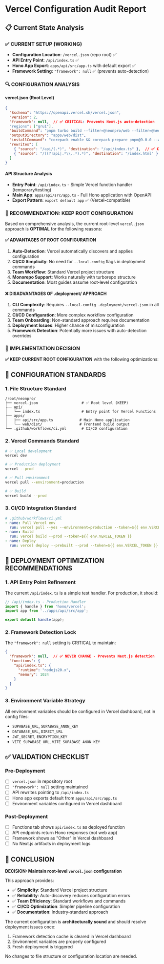 # Vercel Configuration Audit Report

## 📋 Current State Analysis

### ✅ **CURRENT SETUP (WORKING)**
- **Configuration Location**: `/vercel.json` (repo root) ✅
- **API Entry Point**: `/api/index.ts` ✅ 
- **Hono App Export**: `apps/api/src/app.ts` with default export ✅
- **Framework Setting**: `"framework": null` ✅ (prevents auto-detection)

### 🔍 **CONFIGURATION ANALYSIS**

#### **vercel.json (Root Level)**
```json
{
  "$schema": "https://openapi.vercel.sh/vercel.json",
  "version": 2,
  "framework": null,  // ✅ CRITICAL: Prevents Next.js auto-detection
  "regions": ["gru1"],
  "buildCommand": "pnpm turbo build --filter=@neonpro/web --filter=@neonpro/api",
  "outputDirectory": "apps/web/dist",
  "installCommand": "corepack enable && corepack prepare pnpm@9.0.0 --activate && pnpm install --no-frozen-lockfile",
  "rewrites": [
    { "source": "/api/(.*)", "destination": "/api/index.ts" },  // ✅ Correct routing
    { "source": "/((?!api|.*\\..*).*)", "destination": "/index.html" }
  ]
}
```

#### **API Structure Analysis**
- **Entry Point**: `/api/index.ts` - Simple Vercel function handler (temporary/testing)
- **Main App**: `apps/api/src/app.ts` - Full Hono application with OpenAPI
- **Export Pattern**: `export default app` ✅ (Vercel-compatible)

### 🎯 **RECOMMENDATION: KEEP ROOT CONFIGURATION**

Based on comprehensive analysis, the current root-level `vercel.json` approach is **OPTIMAL** for the following reasons:

#### ✅ **ADVANTAGES OF ROOT CONFIGURATION**
1. **Auto-Detection**: Vercel automatically discovers and applies configuration
2. **CI/CD Simplicity**: No need for `--local-config` flags in deployment commands
3. **Team Workflow**: Standard Vercel project structure
4. **Monorepo Support**: Works naturally with turborepo structure
5. **Documentation**: Most guides assume root-level configuration

#### ❌ **DISADVANTAGES OF .deployment/ APPROACH**
1. **CLI Complexity**: Requires `--local-config .deployment/vercel.json` in all commands
2. **CI/CD Configuration**: More complex workflow configuration
3. **Team Onboarding**: Non-standard approach requires documentation
4. **Deployment Issues**: Higher chance of misconfiguration
5. **Framework Detection**: Potentially more issues with auto-detection overrides

### 🔧 **IMPLEMENTATION DECISION**

**✅ KEEP CURRENT ROOT CONFIGURATION** with the following optimizations:

## 📝 **CONFIGURATION STANDARDS**

### **1. File Structure Standard**
```
/root/neonpro/
├── vercel.json                    # ✅ Root level (KEEP)
├── api/
│   └── index.ts                   # Entry point for Vercel Functions
├── apps/
│   ├── api/src/app.ts            # Main Hono application
│   └── web/dist/                 # Frontend build output
└── .github/workflows/ci.yml       # CI/CD configuration
```

### **2. Vercel Commands Standard**
```bash
# ✅ Local development
vercel dev

# ✅ Production deployment  
vercel --prod

# ✅ Pull environment
vercel pull --environment=production

# ✅ Build
vercel build --prod
```

### **3. CI/CD Integration Standard**
```yaml
# .github/workflows/ci.yml
- name: Pull Vercel env
  run: vercel pull --yes --environment=production --token=${{ env.VERCEL_TOKEN }}
- name: Build  
  run: vercel build --prod --token=${{ env.VERCEL_TOKEN }}
- name: Deploy
  run: vercel deploy --prebuilt --prod --token=${{ env.VERCEL_TOKEN }}
```

## 🚀 **DEPLOYMENT OPTIMIZATION RECOMMENDATIONS**

### **1. API Entry Point Refinement**
The current `/api/index.ts` is a simple test handler. For production, it should:

```typescript
// /api/index.ts - Production Handler
import { handle } from 'hono/vercel';
import app from '../apps/api/src/app';

export default handle(app);
```

### **2. Framework Detection Lock**
The `"framework": null` setting is CRITICAL to maintain:

```json
{
  "framework": null,  // ✅ NEVER CHANGE - Prevents Next.js detection
  "functions": {
    "api/index.ts": {
      "runtime": "nodejs20.x",
      "memory": 1024
    }
  }
}
```

### **3. Environment Variable Strategy**
All environment variables should be configured in Vercel dashboard, not in config files:
- `SUPABASE_URL`, `SUPABASE_ANON_KEY`
- `DATABASE_URL`, `DIRECT_URL`
- `JWT_SECRET`, `ENCRYPTION_KEY`
- `VITE_SUPABASE_URL`, `VITE_SUPABASE_ANON_KEY`

## ✅ **VALIDATION CHECKLIST**

### **Pre-Deployment**
- [ ] `vercel.json` in repository root
- [ ] `"framework": null` setting maintained
- [ ] API rewrites pointing to `/api/index.ts`
- [ ] Hono app exports default from `apps/api/src/app.ts`
- [ ] Environment variables configured in Vercel dashboard

### **Post-Deployment**
- [ ] Functions tab shows `api/index.ts` as deployed function
- [ ] API endpoints return Hono responses (not web app)
- [ ] Framework shows as "Other" in Vercel dashboard
- [ ] No Next.js artifacts in deployment logs

## 🎯 **CONCLUSION**

**DECISION: Maintain root-level `vercel.json` configuration**

This approach provides:
- ✅ **Simplicity**: Standard Vercel project structure
- ✅ **Reliability**: Auto-discovery reduces configuration errors
- ✅ **Team Efficiency**: Standard workflows and commands  
- ✅ **CI/CD Optimization**: Simpler pipeline configuration
- ✅ **Documentation**: Industry-standard approach

The current configuration is **architecturally sound** and should resolve deployment issues once:
1. Framework detection cache is cleared in Vercel dashboard
2. Environment variables are properly configured
3. Fresh deployment is triggered

No changes to file structure or configuration location are needed.